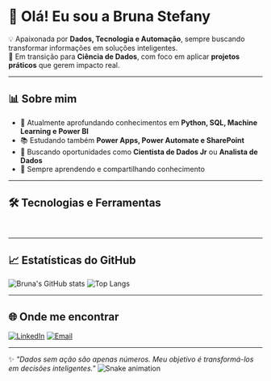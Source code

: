 # 👋 Olá! Eu sou a Bruna Stefany

💡 Apaixonada por **Dados, Tecnologia e Automação**, sempre buscando transformar informações em soluções inteligentes.  
🚀 Em transição para **Ciência de Dados**, com foco em aplicar **projetos práticos** que gerem impacto real.

---

## 📊 Sobre mim
- 🎯 Atualmente aprofundando conhecimentos em **Python, SQL, Machine Learning e Power BI**  
- 📚 Estudando também **Power Apps, Power Automate e SharePoint**  
- 💼 Buscando oportunidades como **Cientista de Dados Jr** ou **Analista de Dados**  
- 🌱 Sempre aprendendo e compartilhando conhecimento

---

## 🛠️ Tecnologias e Ferramentas
<div style="display:inline_block"><br>
<i class="devicon-html5-plain-wordmark colored"></i>
<i class="devicon-azuresqldatabase-plain"></i>
<i class="devicon-amazonwebservices-plain-wordmark"></i>

---

## 📈 Estatísticas do GitHub
![Bruna's GitHub stats](https://github-readme-stats.vercel.app/api?username=BrunaStefany&show_icons=true&theme=dark)
![Top Langs](https://github-readme-stats.vercel.app/api/top-langs/?username=BrunaStefany&layout=compact&theme=dark)

---

## 🌐 Onde me encontrar
[![LinkedIn](https://img.shields.io/badge/LinkedIn-0A66C2?style=for-the-badge&logo=linkedin&logoColor=white)](https://www.linkedin.com/in/bruna-brozzi/)
[![Email](https://img.shields.io/badge/Email-FF5722?style=for-the-badge&logo=gmail&logoColor=white)](mailto:brunastefany932@gmail.com)

---
✨ *"Dados sem ação são apenas números. Meu objetivo é transformá-los em decisões inteligentes."*
![Snake animation](https://github.com/seu-usuário-aqui/seu-usuário-aqui/blob/output/github-contribution-grid-snake.svg)

